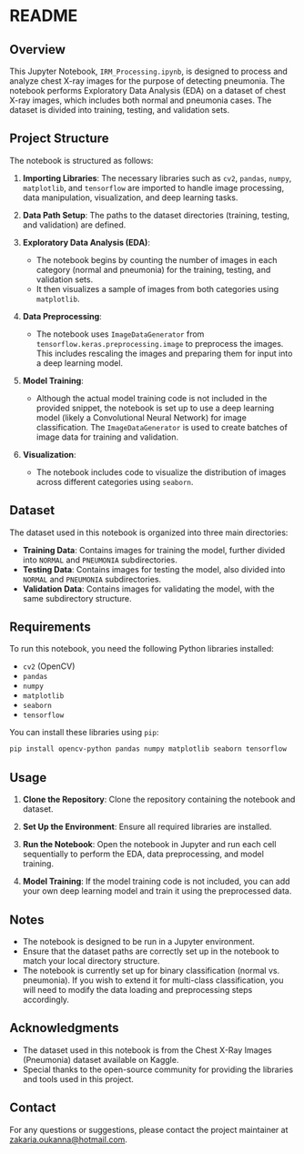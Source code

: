 # README 

## Overview

This Jupyter Notebook, `IRM_Processing.ipynb`, is designed to process and analyze chest X-ray images for the purpose of detecting pneumonia. The notebook performs Exploratory Data Analysis (EDA) on a dataset of chest X-ray images, which includes both normal and pneumonia cases. The dataset is divided into training, testing, and validation sets.

## Project Structure

The notebook is structured as follows:

1. **Importing Libraries**: The necessary libraries such as `cv2`, `pandas`, `numpy`, `matplotlib`, and `tensorflow` are imported to handle image processing, data manipulation, visualization, and deep learning tasks.

2. **Data Path Setup**: The paths to the dataset directories (training, testing, and validation) are defined.

3. **Exploratory Data Analysis (EDA)**:
   - The notebook begins by counting the number of images in each category (normal and pneumonia) for the training, testing, and validation sets.
   - It then visualizes a sample of images from both categories using `matplotlib`.

4. **Data Preprocessing**:
   - The notebook uses `ImageDataGenerator` from `tensorflow.keras.preprocessing.image` to preprocess the images. This includes rescaling the images and preparing them for input into a deep learning model.

5. **Model Training**:
   - Although the actual model training code is not included in the provided snippet, the notebook is set up to use a deep learning model (likely a Convolutional Neural Network) for image classification. The `ImageDataGenerator` is used to create batches of image data for training and validation.

6. **Visualization**:
   - The notebook includes code to visualize the distribution of images across different categories using `seaborn`.

## Dataset

The dataset used in this notebook is organized into three main directories:
- **Training Data**: Contains images for training the model, further divided into `NORMAL` and `PNEUMONIA` subdirectories.
- **Testing Data**: Contains images for testing the model, also divided into `NORMAL` and `PNEUMONIA` subdirectories.
- **Validation Data**: Contains images for validating the model, with the same subdirectory structure.

## Requirements

To run this notebook, you need the following Python libraries installed:
- `cv2` (OpenCV)
- `pandas`
- `numpy`
- `matplotlib`
- `seaborn`
- `tensorflow`

You can install these libraries using `pip`:

```bash
pip install opencv-python pandas numpy matplotlib seaborn tensorflow
```

## Usage

1. **Clone the Repository**: Clone the repository containing the notebook and dataset.

2. **Set Up the Environment**: Ensure all required libraries are installed.

3. **Run the Notebook**: Open the notebook in Jupyter and run each cell sequentially to perform the EDA, data preprocessing, and model training.

4. **Model Training**: If the model training code is not included, you can add your own deep learning model and train it using the preprocessed data.

## Notes

- The notebook is designed to be run in a Jupyter environment.
- Ensure that the dataset paths are correctly set up in the notebook to match your local directory structure.
- The notebook is currently set up for binary classification (normal vs. pneumonia). If you wish to extend it for multi-class classification, you will need to modify the data loading and preprocessing steps accordingly.

## Acknowledgments

- The dataset used in this notebook is from the Chest X-Ray Images (Pneumonia) dataset available on Kaggle.
- Special thanks to the open-source community for providing the libraries and tools used in this project.

## Contact

For any questions or suggestions, please contact the project maintainer at zakaria.oukanna@hotmail.com.
